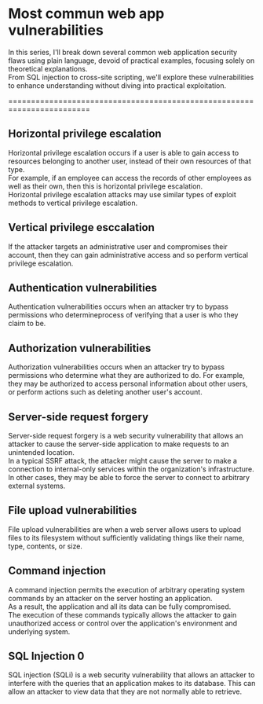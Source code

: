 # Most commun web app vulnerabilities <br>
In this series, I'll break down several common web application security flaws using plain language, devoid of practical examples, focusing solely on theoretical explanations. <br>
From SQL injection to cross-site scripting, we'll explore these vulnerabilities to enhance understanding without diving into practical exploitation.

========================================================================
## Horizontal privilege escalation
Horizontal privilege escalation occurs if a user is able to gain access to resources belonging to another user, instead of their own resources of that type. <br>
For example, if an employee can access the records of other employees as well as their own, then this is horizontal privilege escalation. <br>
Horizontal privilege escalation attacks may use similar types of exploit methods to vertical privilege escalation.

## Vertical privilege esccalation 
If the attacker targets an administrative user and compromises their account, then they can gain administrative access and so perform vertical privilege escalation. 

## Authentication vulnerabilities
Authentication vulnerabilities occurs when an attacker try to bypass permissions who determineprocess of verifying that a user is who they claim to be.

## Authorization vulnerabilities
Authorization vulnerabilities occurs when an attacker try to bypass permissions who determine what they are authorized to do. For example, they may be authorized to access personal information about other users, or perform actions such as deleting another user's account. 

## Server-side request forgery
Server-side request forgery is a web security vulnerability that allows an attacker to cause the server-side application to make requests to an unintended location. <br>
In a typical SSRF attack, the attacker might cause the server to make a connection to internal-only services within the organization's infrastructure. <br> In other cases, they may be able to force the server to connect to arbitrary external systems. 

## File upload vulnerabilities
File upload vulnerabilities are when a web server allows users to upload files to its filesystem without sufficiently validating things like their name, type, contents, or size.

## Command injection 
A command injection permits the execution of arbitrary operating system commands by an attacker on the server hosting an application. <br> As a result, the application and all its data can be fully compromised. <br> The execution of these commands typically allows the attacker to gain unauthorized access or control over the application's environment and underlying system.

## SQL Injection 0
SQL injection (SQLi) is a web security vulnerability that allows an attacker to interfere with the queries that an application makes to its database. This can allow an attacker to view data that they are not normally able to retrieve.
